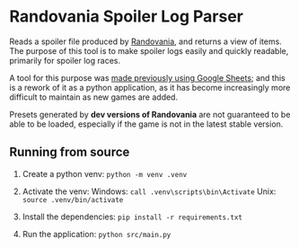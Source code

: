 # Randovania Spoiler Log Parser
Reads a spoiler file produced by [Randovania](https://github.com/randovania/randovania), and returns a view of items. The purpose of this tool is to make spoiler logs easily and quickly readable, primarily for spoiler log races.

A tool for this purpose was [made previously using Google Sheets](https://docs.google.com/spreadsheets/d/1JTMr1bqu33ng2b5X9IVmFFgltN88k8Bi6Ee8h4d8a3s/edit?gid=1414799479#gid=1414799479); and this is a rework of it as a python application, as it has become increasingly more difficult to maintain as new games are added.

Presets generated by **dev versions of Randovania** are not guaranteed to be able to be loaded, especially if the game is not in the latest stable version.

## Running from source

1. Create a python venv:
`python -m venv .venv`

2. Activate the venv:
Windows: `call .venv\scripts\bin\Activate`
Unix: `source .venv/bin/activate`

3. Install the dependencies:
`pip install -r requirements.txt`

4. Run the application:
`python src/main.py`
